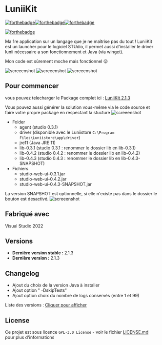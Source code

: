 # LuniiKit
[![forthebadge](https://forthebadge.com/images/badges/made-with-c-sharp.svg)](https://forthebadge.com)[![forthebadge](https://forthebadge.com/images/badges/0-percent-optimized.svg)](https://forthebadge.com)[![forthebadge](https://forthebadge.com/images/badges/built-with-love.svg)](https://forthebadge.com)

[![forthebadge](https://forthebadge.com/images/badges/works-on-my-machine.svg)](https://forthebadge.com)

Ma 1re application sur un langage que je ne maîtrise pas du tout !
LuniiKit est un launcher pour le logiciel STUdio, il permet aussi d'installer le driver lunii nécessaire a son fonctionnement et Java (via winget).

Mon code est sûrement moche mais fonctionnel 😜

![screeenshot](https://i.imgur.com/uOhujL5.png)
![screeenshot](https://i.imgur.com/CWbfr3Q.png)
![screeenshot](https://i.imgur.com/jqKeFWG.png)

## Pour commencer

vous pouvez telecharger le Package complet ici : [LuniiKit 2.1.3](https://github.com/Seph29/LuniiKit_App/releases/download/2.1.1/LuniiKit-v2.1.2.zip)

Vous pouvez aussi générer la solution vous-même via le code source et faire votre propre package en respectant la stucture
![screeenshot](https://i.imgur.com/wKJd5qn.png)

* Folder
  * agent (studio 0.3.1)
  * driver (disponible avec le Luniistore ``C:\Program Files\Luniistore\app\driver``)
  * jre11 (Java JRE 11)
  * lib-0.3.1 (studio 0.3.1 : renommer le dossier lib en lib-0.3.1)
  * lib-0.4.2 (studio 0.4.2 : renommer le dossier lib en lib-0.4.2)
  * lib-0.4.3 (studio 0.4.3 : renommer le dossier lib en lib-0.4.3-SNAPSHOT)
* Fichiers
  * studio-web-ui-0.3.1.jar
  * studio-web-ui-0.4.2.jar
  * studio-web-ui-0.4.3-SNAPSHOT.jar


La version SNAPSHOT est optionnelle, si elle n'existe pas dans le dossier le bouton est desactivé.
![screeenshot](https://i.imgur.com/fRQUiUW.png)

## Fabriqué avec

Visual Studio 2022

## Versions

- **Dernière version stable :** 2.1.3
- **Dernière version :** 2.1.3

## Changelog

- Ajout du choix de la version Java à installer
- Ajout option " -DskipTests"
- Ajout option choix du nombre de logs conservés (entre 1 et 99)

Liste des versions : [Cliquer pour afficher](https://github.com/Seph29/LuniiKit_App/tags)

## License

Ce projet est sous licence ``GPL-3.0 License`` - voir le fichier [LICENSE.md](LICENSE.md) pour plus d'informations
